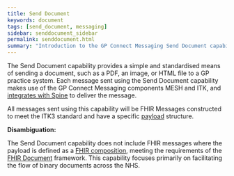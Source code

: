 ```yaml
---
title: Send Document
keywords: document
tags: [send_document, messaging]
sidebar: senddocument_sidebar
permalink: senddocument.html
summary: "Introduction to the GP Connect Messaging Send Document capability"
---
```


The Send Document capability provides a simple and standardised means of sending a document, such as a PDF, an image, or HTML file to a GP practice system. Each message sent using the Send Document capability makes use of the GP Connect Messaging components MESH and ITK, and [integrates with Spine](integration_illustrated.html) to deliver the message. 

All messages sent using this capability will be FHIR Messages constructed to meet the ITK3 standard and have a specific [payload](senddocument_payload) structure.

**Disambiguation:**

The Send Document capability does not include FHIR messages where the payload is defined as a [FHIR composition](https://www.hl7.org/fhir/composition.html), meeting the requirements of the [FHIR Document](https://www.hl7.org/fhir/documents.html) framework. This capability focuses primarily on facilitating the flow of binary documents across the NHS.
